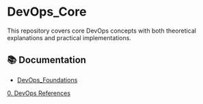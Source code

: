 # DevOps_Core
This repository covers core DevOps concepts with both theoretical explanations and practical implementations.

## 📚 Documentation
  - [DevOps_Foundations](Docs/DevOps_Foundations.md) 

  [0. DevOps References](Docs/DevOpsReferences.md)


